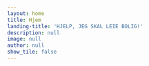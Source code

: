 ```yaml
---
layout: home
title: Hjem
landing-title: 'HJELP, JEG SKAL LEIE BOLIG!'
description: null
image: null
author: null
show_tile: false
---
```



